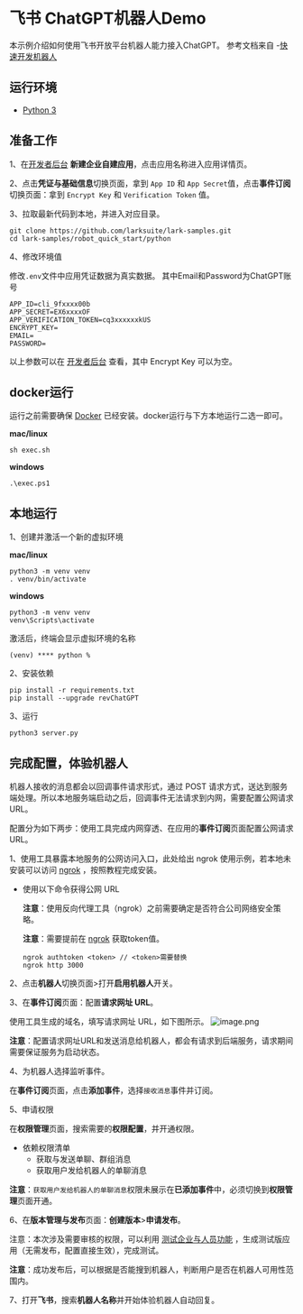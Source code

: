 # 飞书 ChatGPT机器人Demo

本示例介绍如何使用飞书开放平台机器人能力接入ChatGPT。
参考文档来自 -[快速开发机器人](https://www.feishu.cn/hc/zh-CN/articles/086685036685)

## 运行环境

- [Python 3](https://www.python.org/)

## 准备工作

1、在[开发者后台](https://open.feishu.cn/app/) **新建企业自建应用**，点击应用名称进入应用详情页。

2、点击**凭证与基础信息**切换页面，拿到 `App ID` 和 `App Secret`值，点击**事件订阅**切换页面：拿到 `Encrypt Key`
和 `Verification Token` 值。

3、拉取最新代码到本地，并进入对应目录。

  ```commandline
  git clone https://github.com/larksuite/lark-samples.git
  cd lark-samples/robot_quick_start/python
  ```

4、修改环境值

修改`.env`文件中应用凭证数据为真实数据。
其中Email和Password为ChatGPT账号

  ```text
  APP_ID=cli_9fxxxx00b
  APP_SECRET=EX6xxxxOF
  APP_VERIFICATION_TOKEN=cq3xxxxxxkUS
  ENCRYPT_KEY=
  EMAIL=
  PASSWORD=
  ```

以上参数可以在 [开发者后台](https://open.feishu.cn/app) 查看，其中 Encrypt Key 可以为空。

## docker运行

运行之前需要确保 [Docker](https://www.docker.com/) 已经安装。docker运行与下方本地运行二选一即可。

**mac/linux**

```commandline
sh exec.sh
```

**windows**

```
.\exec.ps1
```

## 本地运行

1、创建并激活一个新的虚拟环境

**mac/linux**

```commandline
python3 -m venv venv
. venv/bin/activate
```

**windows**

```commandline
python3 -m venv venv
venv\Scripts\activate
```

激活后，终端会显示虚拟环境的名称

```
(venv) **** python %
```

2、安装依赖

```
pip install -r requirements.txt
pip install --upgrade revChatGPT
```     

3、运行

```
python3 server.py
```

## 完成配置，体验机器人

机器人接收的消息都会以回调事件请求形式，通过 POST 请求方式，送达到服务端处理。所以本地服务端启动之后，回调事件无法请求到内网，需要配置公网请求
URL。

配置分为如下两步：使用工具完成内网穿透、在应用的**事件订阅**页面配置公网请求 URL。

1、使用工具暴露本地服务的公网访问入口，此处给出 ngrok 使用示例，若本地未安装可以访问 [ngrok](https://ngrok.com/download)
，按照教程完成安装。

- 使用以下命令获得公网 URL

  **注意**：使用反向代理工具（ngrok）之前需要确定是否符合公司网络安全策略。

  **注意**：需要提前在 [ngrok](https://dashboard.ngrok.com/signup) 获取token值。

  ```
  ngrok authtoken <token> // <token>需要替换
  ngrok http 3000
  ```

2、点击**机器人**切换页面>打开**启用机器人**开关。

3、在**事件订阅**页面：配置**请求网址 URL**。

使用工具生成的域名，填写请求网址 URL，如下图所示。
![image.png](https://sf3-cn.feishucdn.com/obj/open-platform-opendoc/336d89fde0b7a5313ce9f90951cce581_nupZP6M8bb.png)

**注意**：配置请求网址URL和发送消息给机器人，都会有请求到后端服务，请求期间需要保证服务为启动状态。

4、为机器人选择监听事件。

在**事件订阅**页面，点击**添加事件**，选择`接收消息`事件并订阅。

5、申请权限

在**权限管理**页面，搜索需要的**权限配置**，并开通权限。

- 依赖权限清单
    - 获取与发送单聊、群组消息
    - 获取用户发给机器人的单聊消息

**注意**：`获取用户发给机器人的单聊消息`权限未展示在**已添加事件**中，必须切换到**权限管理**页面开通。

6、在**版本管理与发布**页面：**创建版本**>**申请发布**。

注意：本次涉及需要审核的权限，可以利用 [测试企业与人员功能](https://open.feishu.cn/document/home/introduction-to-custom-app-development/testing-enterprise-and-personnel-functions)
，生成测试版应用（无需发布，配置直接生效），完成测试。

**注意**：成功发布后，可以根据是否能搜到机器人，判断用户是否在机器人可用性范围内。

7、打开**飞书**，搜索**机器人名称**并开始体验机器人自动回复。
